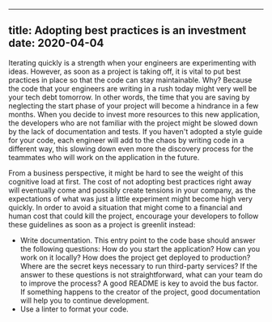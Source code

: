 
---
title: Adopting best practices is an investment
date: 2020-04-04
---

Iterating quickly is a strength when your engineers are experimenting with ideas. However, as soon as a project is taking off, it is vital to put best practices in place so that the code can stay maintainable. Why? Because the code that your engineers are writing in a rush today might very well be your tech debt tomorrow. In other words, the time that you are saving by neglecting the start phase of your project will become a hindrance in a few months. When you decide to invest more resources to this new application, the developers who are not familiar with the project might be slowed down by the lack of documentation and tests. If you haven't adopted a style guide for your code, each engineer will add to the chaos by writing code in a different way, this slowing down even more the discovery process for the teammates who will work on the application in the future.

From a business perspective, it might be hard to see the weight of this cognitive load at first. The cost of not adopting best practices right away will eventually come and possibly create tensions in your company, as the expectations of what was just a little experiment might become high very quickly. In order to avoid a situation that might come to a financial and human cost that could kill the project, encourage your developers to follow these guidelines as soon as a project is greenlit instead:

- Write documentation. This entry point to the code base should answer the following questions: How do you start the application? How can you work on it locally? How does the project get deployed to production? Where are the secret keys necessary to run third-party services? If the answer to these questions is not straightforward, what can your team do to improve the process? A good README is key to avoid the bus factor. If something happens to the creator of the project, good documentation will help you to continue development.
- Use a linter to format your code.
